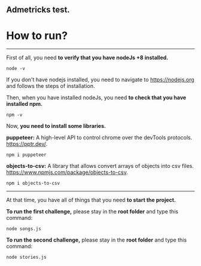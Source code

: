 ## Admetricks test.

# How to run?
***
First of all, you need **to verify that you have nodeJs +8 installed.**

    node -v

If you don't have nodejs installed, you need to navigate to https://nodejs.org and follows the steps of installation.

Then, when you have installed nodeJs, you need **to check that you have installed npm.**

    npm -v

Now, **you need to install some libraries.**

**puppeteer:** A high-level API to control chrome over the devTools protocols. https://pptr.dev/.

    npm i puppeteer 
    
**objects-to-csv:** A library that allows convert arrays of objects into csv files. https://www.npmjs.com/package/objects-to-csv.

    npm i objects-to-csv 

***

At that time, you have all of things that you need **to start the project.**

**To run the first challenge,** please stay in the **root folder** and type this command:

    node songs.js 

**To run the second challenge,** please stay in the **root folder** and type this command:

    node stories.js



